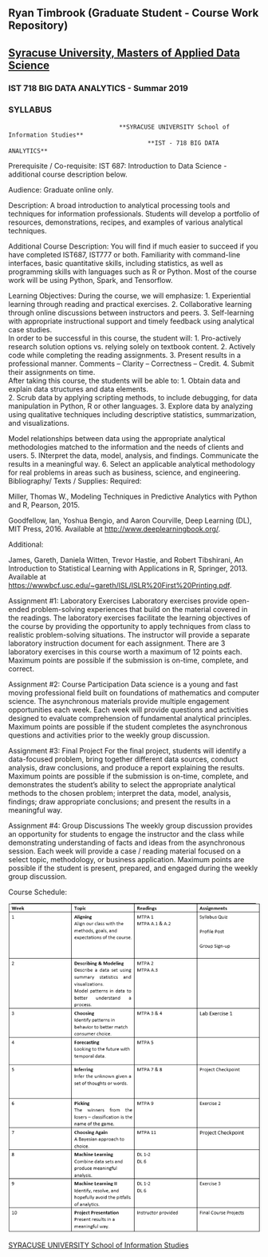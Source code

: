 ## Ryan Timbrook (Graduate Student - Course Work Repository)

## [Syracuse University, Masters of Applied Data Science](https://ischool.syr.edu/academics/graduate/masters-degrees/ms-in-applied-data-science/)

### IST 718 BIG DATA ANALYTICS - Summar 2019
### SYLLABUS

                                   **SYRACUSE UNIVERSITY School of Information Studies**
                                           **IST - 718 BIG DATA ANALYTICS**     


Prerequisite / Co-requisite:  IST 687:  Introduction to Data Science - additional course description below. 
 
Audience: Graduate online only. 
 
Description: A broad introduction to analytical processing tools and techniques for information professionals.  Students will develop a portfolio of resources, demonstrations, recipes, and examples of various analytical techniques.    
 
Additional Course Description:  You will find if much easier to succeed if you have completed IST687, IST777 or both.  Familiarity with command-line interfaces, basic quantitative skills, including statistics, as well as programming skills with languages such as R or Python.  Most of the course work will be using Python, Spark, and Tensorflow. 

Learning Objectives: During the course, we will emphasize:  1. Experiential learning through reading and practical exercises.  2. Collaborative learning through online discussions between instructors and peers.  3. Self-learning with appropriate instructional support and timely feedback using analytical case studies.  
In order to be successful in this course, the student will:  1. Pro-actively research solution options vs. relying solely on textbook content.  2. Actively code while completing the reading assignments.  3. Present results in a professional manner.  Comments – Clarity – Correctness – Credit.   4. Submit their assignments on time.  
After taking this course, the students will be able to: 1. Obtain data and explain data structures and data elements.  
2. Scrub data by applying scripting methods, to include debugging, for data manipulation in Python, R or other languages.  3. Explore data by analyzing using qualitative techniques including descriptive statistics, summarization, and visualizations.  

Model relationships between data using the appropriate analytical methodologies matched to the information and the needs of clients and users.  5. INterpret the data, model, analysis, and findings.  Communicate the results in a meaningful way.  6. Select an applicable analytical methodology for real problems in areas such as business, science, and engineering.  
Bibliography/ Texts / Supplies: Required:  
 
Miller, Thomas W., Modeling Techniques in Predictive Analytics with Python and R, Pearson, 2015. 
 
Goodfellow, Ian, Yoshua Bengio, and Aaron Courville, Deep Learning (DL), MIT Press, 2016.  Available at http://www.deeplearningbook.org/. 
 
Additional: 
 
James, Gareth, Daniela Witten, Trevor Hastie, and Robert Tibshirani, An Introduction to Statistical Learning with Applications in R, Springer, 2013.  Available at https://wwwbcf.usc.edu/~gareth/ISL/ISLR%20First%20Printing.pdf.  

Assignment #1:  Laboratory Exercises  Laboratory exercises provide open-ended problem-solving experiences that build on the material covered in the readings.  The laboratory exercises facilitate the learning objectives of the course by providing the opportunity to apply techniques from class to realistic problem-solving situations.  The instructor will provide a separate laboratory instruction document for each assignment.  There are 3 laboratory exercises in this course worth a maximum of 12 points each.  Maximum points are possible if the submission is on-time, complete, and correct.  
 
Assignment #2:  Course Participation  Data science is a young and fast moving professional field built on foundations of mathematics and computer science.  The asynchronous materials provide multiple engagement opportunities each week.  Each week will provide questions and activities designed to evaluate comprehension of fundamental analytical principles.  Maximum points are possible if the student completes the asynchronous questions and activities prior to the weekly group discussion.   
 
Assignment #3:  Final Project  For the final project, students will identify a data-focused problem, bring together different data sources, conduct analysis, draw conclusions, and produce a report explaining the results.  Maximum points are possible if the submission is on-time, complete, and demonstrates the student’s ability to select the appropriate analytical methods to the chosen problem; interpret the data, model, analysis, findings; draw appropriate conclusions; and present the results in a meaningful way.  
 
Assignment #4: Group Discussions The weekly group discussion provides an opportunity for students to engage the instructor and the class while demonstrating understanding of facts and ideas from the asynchronous session.  Each week will provide a case / reading material focused on a select topic, methodology, or business application.  Maximum points are possible if the student is present, prepared, and engaged during the weekly group discussion.   

Course Schedule:

![Schedule](./images/schedule.png)

[SYRACUSE UNIVERSITY School of Information Studies](https://ischool.syr.edu/)
